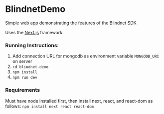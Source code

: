 # BlindnetDemo
Simple web app demonstrating the features of the [Blindnet SDK](https://docs.blindnet.io/)

Uses the [Next.js](https://nextjs.org/) framework.

### Running Instructions:

1. Add connection URL for mongodb as environment variable `MONGODB_URI` on server
2. `cd blindnet-demo`
3. `npm install`
4. `npm run dev`

### Requirements

Must have node installed first, then install next, react, and react-dom as follows:
`npm install next react react-dom`
